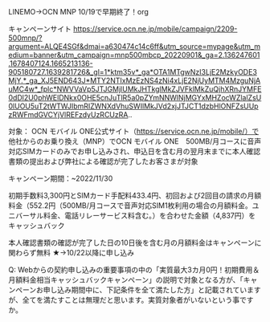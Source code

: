 LINEMO→OCN MNP
10/19で早期終了！org

キャンペーンサイト
https://service.ocn.ne.jp/mobile/campaign/2209-500mnp/?argument=ALQE4SGf&dmai=a630474c14c6ff&utm_source=mypage&utm_medium=banner&utm_campaign=mnp500mbcp_20220901&_ga=2.136247601.1678407124.1665213136-905180727.1639281726&_gl=1*ktm35v*_ga*OTA1MTgwNzI3LjE2MzkyODE3MjY.*_ga_XJ5END643J*MTY2NTIxMzEzNS4zNi4xLjE2NjUyMTM4MzguNjAuMC4w*_fplc*NWVVaVp5JTJGMjlUMkJHTkglMkZJVFklMkZuQjhXRnJYMFE0dDl2U0phWElDNkx0OHE5cnJuTlR5a0pZYmNNWlNjMGYxMHZocWZlalZsU0lUOU5uT2tWTWJIbmRIZWNXdVhuSWIlMkJVd2xjJTJCT1dzbHlONFZsUUpzRWFmdGVCYjVlREFzdyUzRCUzRA..

対象：
OCN モバイル ONE公式サイト（https://service.ocn.ne.jp/mobile/）で
他社からのお乗り換え（MNP）でOCN モバイル ONE　500MB/月コースに音声対応SIMカードのみでお申し込みされ、申込日を含む月の翌月末までに本人確認書類の提出および弊社による確認が完了したお客さまが対象

キャンペーン期間：~2022/11/30

初期手数料3,300円とSIMカード手配料433.4円、初回および2回目の請求の月額料金（552.2円（500MB/月コースで音声対応SIM1枚利用の場合の月額料金。ユニバーサル料金、電話リレーサービス料含む。）を合わせた金額（4,837円）をキャッシュバック

本人確認書類の確認が完了した日の10日後を含む月の月額料金はキャンペーンに関わらず無料
★→10/22以降に申し込み

Q:
Webからの契約申し込みの重要事項の中の「実質最大3カ月0円！初期費用＆月額料金相当キャッシュバックキャンペーン」の説明で対象となる方が、「キャンペーンお申し込み期間中に、下記条件を全て満たした方」と記載されていますが、全てを満たすことは無理だと思います。実質対象者がいないという事ですか。
